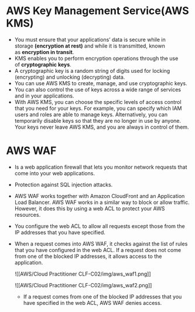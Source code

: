 # AWS Key Management Service(AWS KMS)
- You must ensure that your applications’ data is secure while in storage **(encryption at rest)** and while it is transmitted, known as **encryption in transit**.
- KMS enables you to perform encryption operations through the use of **cryptographic keys**. 
- A cryptographic key is a random string of digits used for locking (encrypting) and unlocking (decrypting) data. 
- You can use AWS KMS to create, manage, and use cryptographic keys. 
- You can also control the use of keys across a wide range of services and in your applications.
- With AWS KMS, you can choose the specific levels of access control that you need for your keys. For example, you can specify which IAM users and roles are able to manage keys. Alternatively, you can temporarily disable keys so that they are no longer in use by anyone. Your keys never leave AWS KMS, and you are always in control of them.

# AWS WAF
- Is a web application firewall that lets you monitor network requests that come into your web applications.
- Protection against SQL injection attacks.
- AWS WAF works together with Amazon CloudFront and an Application Load Balancer. AWS WAF works in a similar way to block or allow traffic. However, it does this by using a web ACL to protect your AWS resources.
- You configure the web ACL to allow all requests except those from the IP addresses that you have specified.
- When a request comes into AWS WAF, it checks against the list of rules that you have configured in the web ACL. If a request does not come from one of the blocked IP addresses, it allows access to the application.

	![[AWS/Cloud Practitioner CLF-C02/img/aws_waf1.png]]

	![[AWS/Cloud Practitioner CLF-C02/img/aws_waf2.png]]
	- If a request comes from one of the blocked IP addresses that you have specified in the web ACL, AWS WAF denies access.